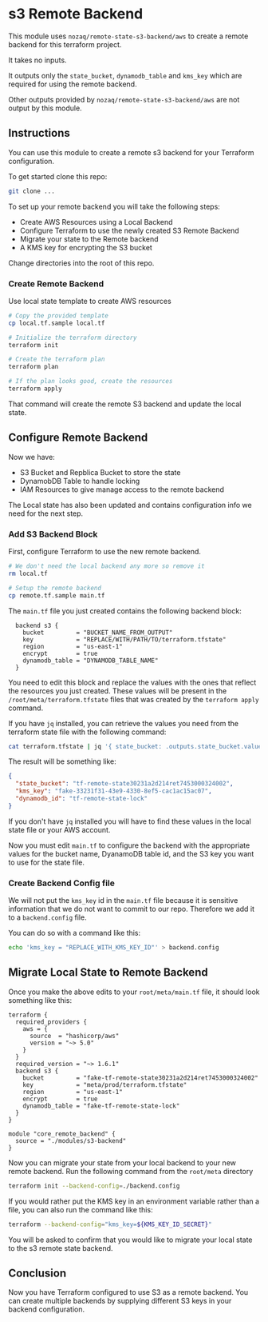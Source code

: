 # s3 Remote Backend

This module uses `nozaq/remote-state-s3-backend/aws` to create a remote backend for this terraform project.

It takes no inputs.

It outputs only the `state_bucket`, `dynamodb_table` and `kms_key` which are required for using the remote backend.

Other outputs provided by `nozaq/remote-state-s3-backend/aws` are not output by this module.

## Instructions

You can use this module to create a remote s3 backend for your Terraform configuration.

To get started clone this repo:

```bash
git clone ...
```

To set up your remote backend you will take the following steps:

- Create AWS Resources using a Local Backend
- Configure Terraform to use the newly created S3 Remote Backend
- Migrate your state to the Remote backend
- A KMS key for encrypting the S3 bucket

Change directories into the root of this repo.

### Create Remote Backend

Use local state template to create AWS resources

```bash
# Copy the provided template
cp local.tf.sample local.tf

# Initialize the terraform directory
terraform init

# Create the terraform plan
terraform plan

# If the plan looks good, create the resources
terraform apply
```

That command will create the remote S3 backend and update the local state.

## Configure Remote Backend

Now we have:

- S3 Bucket and Repblica Bucket to store the state
- DynamobDB Table to handle locking
- IAM Resources to give manage access to the remote backend

The Local state has also been updated and contains configuration info we need for the next step.

### Add S3 Backend Block

First, configure Terraform to use the new remote backend.

```bash
# We don't need the local backend any more so remove it
rm local.tf

# Setup the remote backend
cp remote.tf.sample main.tf
```

The `main.tf` file you just created contains the following backend block:

```hcl
  backend s3 {
    bucket         = "BUCKET_NAME_FROM_OUTPUT"
    key            = "REPLACE/WITH/PATH/TO/terraform.tfstate"
    region         = "us-east-1"
    encrypt        = true
    dynamodb_table = "DYNAMODB_TABLE_NAME"
  }
```

You need to edit this block and replace the values with the ones that reflect the resources you just created. These values will be present in the `/root/meta/terraform.tfstate` files that was created by the `terraform apply` command.

If you have `jq` installed, you can retrieve the values you need from the terraform state file with the following command:

```bash
cat terraform.tfstate | jq '{ state_bucket: .outputs.state_bucket.value, kms_key: .outputs.kms_key.value, dynamodb_id: .outputs.dynamodb_table.value.id }'

```

The result will be something like:

```json
{
  "state_bucket": "tf-remote-state30231a2d214ret7453000324002",
  "kms_key": "fake-33231f31-43e9-4330-8ef5-cac1ac15ac07",
  "dynamodb_id": "tf-remote-state-lock"
}
```

If you don't have `jq` installed you will have to find these values in the local state file or your AWS account.

Now you must edit `main.tf` to configure the backend with the appropriate values for the bucket name, DyanamoDB table id, and the S3 key you want to use for the state file.

### Create Backend Config file

We will not put the `kms_key` id in the `main.tf` file because it is sensitive information that we do not want to commit to our repo. Therefore we add it to a `backend.config` file.

You can do so with a command like this:

```bash
echo 'kms_key = "REPLACE_WITH_KMS_KEY_ID"' > backend.config
```

## Migrate Local State to Remote Backend

Once you make the above edits to your `root/meta/main.tf` file, it should look something like this:

```hcl
terraform {
  required_providers {
    aws = {
      source  = "hashicorp/aws"
      version = "~> 5.0"
    }
  }
  required_version = "~> 1.6.1"
  backend s3 {
    bucket         = "fake-tf-remote-state30231a2d214ret7453000324002"
    key            = "meta/prod/terraform.tfstate"
    region         = "us-east-1"
    encrypt        = true
    dynamodb_table = "fake-tf-remote-state-lock"
  }
}

module "core_remote_backend" {
  source = "./modules/s3-backend"
}
```

Now you can migrate your state from your local backend to your new remote backend. Run the following command from the `root/meta` directory

```bash
terraform init --backend-config=./backend.config
```

If you would rather put the KMS key in an environment variable rather than a file, you can also run the command like this:

```bash
terraform --backend-config="kms_key=${KMS_KEY_ID_SECRET}"
```

You will be asked to confirm that you would like to migrate your local state to the s3 remote state backend.

## Conclusion

Now you have Terraform configured to use S3 as a remote backend. You can create multiple backends by supplying different S3 keys in your backend configuration.
